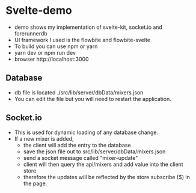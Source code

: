 # Svelte-demo

- demo shows my implementation of svelte-kit, socket.io and forerunnerdb
- UI framework I used is the flowbite and flowbite-svelte
- To build you can use npm or yarn
- yarn dev or npm run dev
- browser http://localhost:3000
## Database
- db file is located ./src/lib/server/dbData/mixers.json
- You can edit the file but you will need to restart the application.
## Socket.io
- This is used for dynamic loading of any database change. 
- If a new mixer is added, 
  - the client will add the entry to the database
  - save the json file out to src/lib/server/dbData/mixers.json
  - send a socket message called "mixer-update"
  - client will then query the api/mixers and add value into the client store
  - therefore the updates will be reflected by the store subscribe ($) in the page.